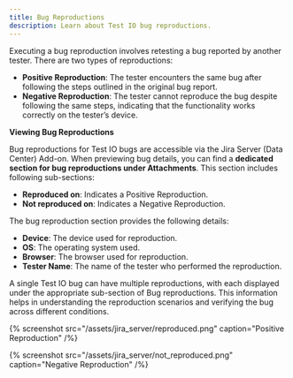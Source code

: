 ```yaml
---
title: Bug Reproductions
description: Learn about Test IO bug reproductions.
---
```


Executing a bug reproduction involves retesting a bug reported by another tester. There are two types of reproductions:

- **Positive Reproduction**: The tester encounters the same bug after following the steps outlined in the original bug report.
- **Negative Reproduction**: The tester cannot reproduce the bug despite following the same steps, indicating that the functionality works correctly on the tester’s device.

**Viewing Bug Reproductions**

Bug reproductions for Test IO bugs are accessible via the Jira Server (Data Center) Add-on. When previewing bug details, you can find a **dedicated section for bug reproductions under Attachments**. This section includes following sub-sections:

- **Reproduced on**: Indicates a Positive Reproduction.
- **Not reproduced on**: Indicates a Negative Reproduction.

The bug reproduction section provides the following details:

- **Device**: The device used for reproduction.
- **OS**: The operating system used.
- **Browser**: The browser used for reproduction.
- **Tester Name**: The name of the tester who performed the reproduction.

A single Test IO bug can have multiple reproductions, with each displayed under the appropriate sub-section of Bug reproductions. This information helps in understanding the reproduction scenarios and verifying the bug across different conditions.

{% screenshot src="/assets/jira_server/reproduced.png" caption="Positive Reproduction" /%}

{% screenshot src="/assets/jira_server/not_reproduced.png" caption="Negative Reproduction" /%}
